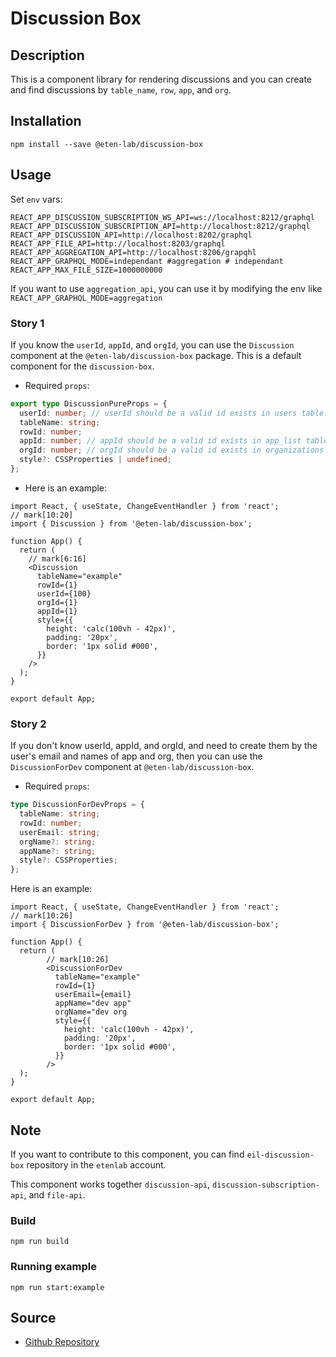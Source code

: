 # Discussion Box

## Description

This is a component library for rendering discussions and you can create and find discussions by `table_name`, `row`, `app`, and `org`.

## Installation

```
npm install --save @eten-lab/discussion-box
```

## Usage

Set `env` vars:

```
REACT_APP_DISCUSSION_SUBSCRIPTION_WS_API=ws://localhost:8212/graphql
REACT_APP_DISCUSSION_SUBSCRIPTION_API=http://localhost:8212/graphql
REACT_APP_DISCUSSION_API=http://localhost:8202/graphql
REACT_APP_FILE_API=http://localhost:8203/graphql
REACT_APP_AGGREGATION_API=http://localhost:8206/grapqhl
REACT_APP_GRAPHQL_MODE=independant #aggregation # independant
REACT_APP_MAX_FILE_SIZE=1000000000
```

If you want to use `aggregation_api`, you can use it by modifying the env like `REACT_APP_GRAPHQL_MODE=aggregation`

### Story 1

If you know the `userId`, `appId`, and `orgId`, you can use the `Discussion` component at the `@eten-lab/discussion-box` package.
This is a default component for the `discussion-box`.

- Required `props`:

```typescript
export type DiscussionPureProps = {
  userId: number; // userId should be a valid id exists in users table.
  tableName: string;
  rowId: number;
  appId: number; // appId should be a valid id exists in app_list table.
  orgId: number; // orgId should be a valid id exists in organizations table.
  style?: CSSProperties | undefined;
};
```

- Here is an example:

```tsx focus=6:17
import React, { useState, ChangeEventHandler } from 'react';
// mark[10:20]
import { Discussion } from '@eten-lab/discussion-box';

function App() {
  return (
    // mark[6:16]
    <Discussion
      tableName="example"
      rowId={1}
      userId={100}
      orgId={1}
      appId={1}
      style={{
        height: 'calc(100vh - 42px)',
        padding: '20px',
        border: '1px solid #000',
      }}
    />
  );
}

export default App;
```

### Story 2

If you don't know userId, appId, and orgId, and need to create them by the user's email and names of app and org, then you can use the `DiscussionForDev` component at `@eten-lab/discussion-box`.

- Required `props`:

```typescript
type DiscussionForDevProps = {
  tableName: string;
  rowId: number;
  userEmail: string;
  orgName?: string;
  appName?: string;
  style?: CSSProperties;
};
```

Here is an example:

```tsx focus=6:17
import React, { useState, ChangeEventHandler } from 'react';
// mark[10:26]
import { DiscussionForDev } from '@eten-lab/discussion-box';

function App() {
  return (
        // mark[10:26]
        <DiscussionForDev
          tableName="example"
          rowId={1}
          userEmail={email}
          appName="dev app"
          orgName="dev org
          style={{
            height: 'calc(100vh - 42px)',
            padding: '20px',
            border: '1px solid #000',
          }}
        />
  );
}

export default App;

```

## Note

If you want to contribute to this component, you can find `eil-discussion-box` repository in the `etenlab` account.

This component works together `discussion-api`, `discussion-subscription-api`, and `file-api`.

### Build

`npm run build`

### Running example

`npm run start:example`

## Source

- [Github Repository](https://github.com/etenlab/eil-discussion-box)
